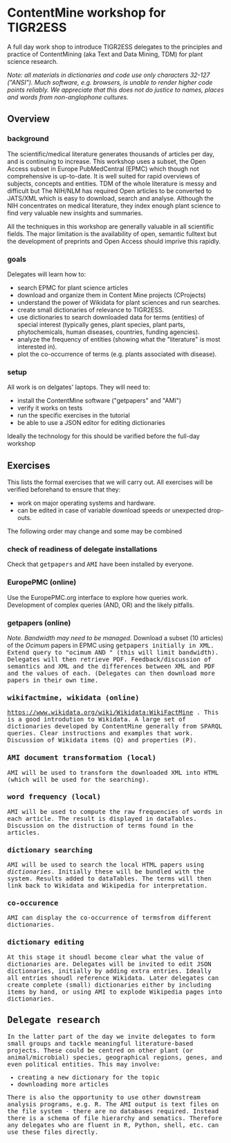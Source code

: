 # ContentMine workshop for TIGR2ESS

A full day work shop to introduce TIGR2ESS delegates to the principles and practice of ContentMining (aka Text and Data Mining, TDM) for plant science 
research.

*Note: all materials in dictionaries and code use only characters 32-127 ("ANSI"). Much software, e.g. browsers, is unable to render higher code points reliably. We appreciate that this does not do justice to names, places and words from non-anglophone cultures.*

## Overview

### background
The scientific/medical literature generates thousands of articles per day, and is continuing to increase. This workshop uses a subset, 
the Open Access subset in Europe PubMedCentral (EPMC) which though not comprehensive is up-to-date. It is well suited for rapid overviews 
of subjects, concepts and entities. TDM of the whole literature is messy and difficult but The NIH/NLM has required Open articles to be 
converted to JATS/XML which is easy to download, search and analyse. Although the NIH concentrates on medical literature, they index
enough plant science to find very valuable new insights and summaries.

All the techniques in this workshop are generally valuable in all scientific fields. The major limitation is the availability of open, 
semantic fulltext but the development of preprints and Open Access should imprive this rapidly.

### goals
Delegates will learn how to:
 * search EPMC for plant science articles
 * download and organize them in Content Mine projects (CProjects)
 * understand the power of Wikidata for plant sciences and run searches.
 * create small dictionaries of relevance to TIGR2ESS. 
 * use dictionaries to search downloaded data for terms (entities) of special interest (typically genes, plant species, plant parts, phytochemicals, human diseases,
   countries, funding agencies).
 * analyze the frequency of entities (showing what the "literature" is most interested in).
 * plot the co-occurrence of terms (e.g. plants associated with disease).

### setup
All work is on delgates' laptops. They will need to:
 * install the ContentMine software ("getpapers" and "AMI")
 * verify it works on tests
 * run the specific exercises in the tutorial
 * be able to use a JSON editor for editing dictionaries
 
 Ideally the technology for this should be varified before the full-day workshop
 
 ## Exercises 
This lists the formal exercises that we will carry out. All exercises will be verified beforehand to ensure that they:
 * work on major operating systems and hardware. 
 * can be edited in case of variable download speeds or unexpected drop-outs.
 
 The following order may change and some may be combined
 
 ### check of readiness of delegate installations
 Check that <tt>getpapers</tt> and <tt>AMI</tt> have been installed by everyone.

 ### EuropePMC (online)
 Use the EuropePMC.org interface to explore how queries work. Development of complex queries (AND, OR) and the likely pitfalls. 

 ### getpapers (online)
  *Note. Bandwidth may need to be managed.* Download a subset (10 articles) of the *Ocimum* papers in EPMC using <tt>getpapers<tt> initially in XML. Extend query to "ocimum AND <country>" (this will limit bandwidth). Delegates will then retrieve PDF.  Feedback/discussion of semantics and  XML and the differences between XML and PDF and the values of each. (Delegates can then download more papers in their own time. 
 
 ### wikifactmine, wikidata (online)
 https://www.wikidata.org/wiki/Wikidata:WikiFactMine . This is a good introdution to Wikidata. A large set of dictionaries developed by ContentMine generally from SPARQL queries.  Clear instructions and examples that work.
Discussion of Wikidata items (Q) and properties (P).

 ### AMI document transformation (local)
 <tt>AMI</tt> will be used to transform the downloaded XML into HTML (which will be used for the searching). 
 
 ### word frequency (local)
 <tt>AMI</tt> will be used to compute the raw frequencies of words in each article. The result is displayed in <tt>dataTables</tt>. Discussion on the distruction of terms found in the articles.

 ### dictionary searching
 <tt>AMI</tt> will be used to search the local HTML papers using *dictionaries*. Initially these will be bundled with the system. Results added to <tt>dataTables</tt>.
The terms will then link back to Wikidata and Wikipedia for interpretation.

 ### co-occurence
 <tt>AMI</tt> can display the co-occurrence of termsfrom different dictionaries.

 ### dictionary editing
At this stage it shoudl become clear what the value of dictionaries are. Delegates will be invited to edit JSON dictionaries, initially by adding extra entries. Ideally all entries shoudl reference Wikidata.
Later delegates can create complete (small) dictionaries either by including items by hand, or using AMI to explode Wikipedia pages into dictionaries.

## Delegate research
In the latter part of the day we invite delegates to form small groups and tackle meaningful literature-based projects. These could be centred on other plant (or animal/microbial) species, geographical regions, genes, and even political entities. This may involve:
 * creating a new dictionary for the topic
 * downloading more articles 
 
 There is also the opportunity to use other downstream analysis programs, e.g. R. The <tt>AMI</tt> output is text files on the file system - there are no databases required. Instead there is a schema of file hierarchy and sematics. Therefore any delegates who are fluent in R, Python, shell, etc. can use these files directly.

 
 


